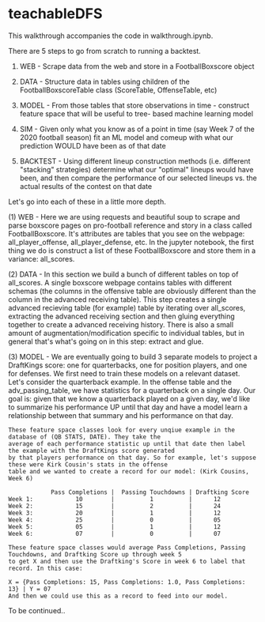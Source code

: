 # teachableDFS
This walkthrough accompanies the code in walkthrough.ipynb.

There are 5 steps to go from scratch to running a backtest.

1) WEB - Scrape data from the web and store in a FootballBoxscore object

2) DATA - Structure data in tables using children of the FootballBoxscoreTable class (ScoreTable, OffenseTable, etc)

3) MODEL - From those tables that store observations in time - construct feature space that will be useful to tree- based machine learning model
    
4) SIM - Given only what you know as of a point in time (say Week 7 of the 2020 football season) fit an ML model and comeup with what our prediction WOULD have been as of that date
        
5) BACKTEST - Using different lineup construction methods (i.e. different "stacking" strategies) determine what our "optimal" lineups would have been, and then compare the performance of our selected lineups vs. the actual results of the contest on that date

Let's go into each of these in a little more depth. 

(1) WEB - Here we are using requests and beautiful soup to scrape and parse boxscore pages on pro-football reference
    and story in a class called FootballBoxscore. It's attributes are tables that you see on the webpage: 
    all_player_offense, all_player_defense, etc. In the jupyter notebook, the first thing we do is construct a list of 
    these FootballBoxscore and store them in a variance: all_scores.

(2) DATA - In this section we build a bunch of different tables on top of all_scores. A single boxscore webpage contains 
    tables with different schemas (the columns in the offensive table are obviously different than the column 
    in the advanced receiving table). This step creates a single advanced recieving table (for example) table by 
    iterating over all_scores, extracting the advanced receiving section and then gluing everything together to create a
    advanced receiving history. There is also a small amount of augmentation/modification specific to individual tables, 
    but in general that's what's going on in this step: extract and glue. 

(3) MODEL - We are eventually going to build 3 separate models to project a DraftKings score: one for quarterbacks, 
    one for position players, and one for defenses. We first need to train these models on a relevant dataset. Let's 
    consider the quarterback example. In the offense table and the adv_passing_table, we have statistics for a 
    quarterback on a single day. Our goal is: given that we know a quarterback played on a given day, we'd like to 
    summarize his performance UP until that day and have a model learn a relationship between that summary and his 
    performance on that day. 

    These feature space classes look for every unqiue example in the database of (QB STATS, DATE). They take the 
    average of each performance statistic up until that date then label the example with the DraftKings score generated
    by that players performance on that day. So for example, let's suppose these were Kirk Cousin's stats in the offense 
    table and we wanted to create a record for our model: (Kirk Cousins, Week 6)
    
                Pass Completions |  Passing Touchdowns | Draftking Score
    Week 1:            10        |          1          |      12
    Week 2:            15        |          2          |      24 
    Week 3:            20        |          1          |      12
    Week 4:            25        |          0          |      05
    Week 5:            05        |          1          |      12
    Week 6:            07        |          0          |      07

    These feature space classes would average Pass Completions, Passing Touchdowns, and Draftking Score up through week 5
    to get X and then use the Draftking's Score in week 6 to label that record. In this case:

    X = {Pass Completions: 15, Pass Completions: 1.0, Pass Completions: 13} | Y = 07
    And then we could use this as a record to feed into our model.

To be continued.. 
